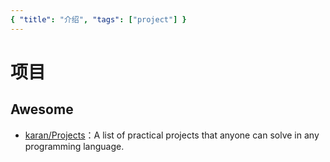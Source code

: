 ```yaml
---
{ "title": "介绍", "tags": ["project"] }
---
```


# 项目

## Awesome

- [karan/Projects](https://github.com/karan/Projects)：A list of practical projects that anyone can solve in any programming language.
